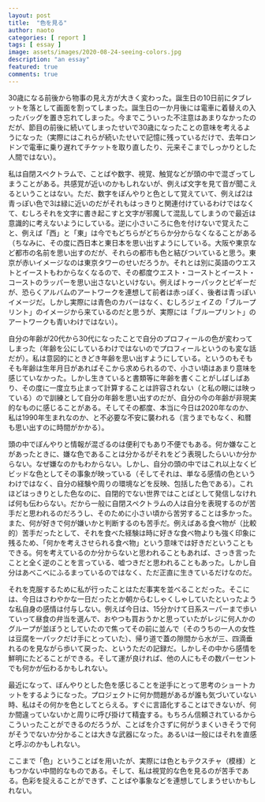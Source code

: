 ```yaml
---
layout: post
title:  "色を見る"
author: naoto
categories: [ report ]
tags: [ essay ]
image: assets/images/2020-08-24-seeing-colors.jpg
description: "an essay"
featured: true
comments: true
---
```


30歳になる前後から物事の見え方が大きく変わった。誕生日の10日前にタブレットを落として画面を割ってしまった。誕生日の一か月後には電車に着替えの入ったバッグを置き忘れてしまった。今までこういった不注意はあまりなかったのだが、節目の前後に続いてしまったせいで30歳になったことの意味を考えるようになった（実際にはこれらが続いたせいで記憶に残っているだけで、去年ロンドンで電車に乗り遅れてチケットを取り直したり、元来そこまでしっかりとした人間ではない）。

私は自閉スペクトラムで、ことばや数字、視覚、触覚などが頭の中で混ざってしまうことがある。共感覚が近いのかもしれないが、例えば文字を見て音が聞こえるということはない。ただ、数字をぼんやりと色として覚えていて、例えば2は青っぽい色で3は緑に近いのだがそれもはっきりと関連付けているわけではなくて、むしろそれを文字に書き起こすと文字が邪魔して混乱してしまうので最近は意識的に考えないようにしている。逆に小さいころに色を付けないで覚えたこと、例えば「西」と「東」は今でもどちらがどちらか分からなくなることがある（ちなみに、その度に西日本と東日本を思い出すようにしている。大阪や東京など都市の名前を思い出すのだが、それらの都市も色と結びついていると思う。東京が赤いイメージなのは東京タワーのせいだろうか。それとは別に英語のウエストとイーストもわからなくなるので、その都度ウエスト・コーストとイースト・コーストのラッパーを思い出さないといけない。例えばトゥーパックとピギーだが、恐らくアルバムのアートワークを連想して前者は赤っぽく、後者は青っぽいイメージだ。しかし実際には青色のカバーはなく、むしろジェイＺの「ブループリント」のイメージから来ているのだと思うが、実際には「ブループリント」のアートワークも青いわけではない）。

自分の年齢が20代から30代になったことで自分のプロフィールの色が変わってしまった（年齢を公にしているわけではないのでプロフィールというのも変な話だが）。私は意図的にときどき年齢を思い出すようにしている。というのもそもそも年齢は生年月日があればそこから求められるので、小さい頃はあまり意味を感じていなかった。しかし生きていると書類等に年齢を書くことがしばしばあり、その度に一度立ち止まって計算することは許容されない（と私の眼には映っている）ので訓練として自分の年齢を思い出すのだが、自分の今の年齢が非現実的なものに感じることがある。そしてその都度、本当に今日は2020年なのか、私は1990年生まれなのか、と不必要な不安に襲われる（言うまでもなく、和暦も思い出すのに時間がかかる）。

頭の中でぼんやりと情報が混ざるのは便利でもあり不便でもある。何か嫌なことがあったときに、嫌な色であることは分かるがそれをどう表現したらいいか分からない。なぜ嫌なのかもわからない。しかし、自分の頭の中ではこれ以上なくビビッドな色としてその事象が映っている（そしてそれは、単なる感情の色というわけではなく、自分の経験や周りの環境などを反映、包括した色である）。これほどはっきりとした色なのに、自閉的でない世界ではことばとして発信しなければ何も伝わらない。だから一般に自閉スペクトラムの人は自分を表現するのが苦手だと思われるのだろうし、そのために小さい頃から苦労することは多かった。また、何が好きで何が嫌いかと判断するのも苦手だ。例えばある食べ物が（比較的）苦手だったとして、それを食べた経験は時に好きな食べ物よりも強く印象に残るため、「何かを考えさせられる食べ物」という意味では好きだということもできる。何を考えているのか分からないと思われることもあれば、さっき言ったことと全く逆のことを言っている、嘘つきだと思われることもあった。しかし自分はあべこべにふるまっているのではなく、ただ正直に生きているだけなのだ。

それを克服するために私が行ったことはただ事実を並べることだった。そこには、今日はさわやかな一日だったとか朝からむしゃくしゃしていたといったような私自身の感情は付与しない。例えば今日は、15分かけて日系スーパーまで歩いていって昼食の弁当を選んで、おやつも買おうかと思っていたがレジに何人かのグループが並ぼうとしていたので焦ってその前に並んで（そのうちの一人の女性は豆腐を一パックだけ手にとっていた）、帰り道で蓋の隙間から水が三、四滴垂れるのを見ながら歩いて戻った、というただの記録だ。しかしその中から感情を鮮明にたどることができる。そして運が良ければ、他の人にもその数パーセントでも何かが伝わるかもしれない。

最近になって、ぼんやりとした色を感じることを逆手にとって思考のショートカットをするようになった。プロジェクトに何か問題があるが誰も気づいていない時、私はその何かを色としてとらえる。すぐに言語化することはできないが、何か間違っていないかと周りに呼び掛けて精査する。もちろん信頼されているからこういったことができるのだろうが、ことばを介さずに何がうまくいきそうで何がそうでないか分かることは大きな武器になった。あるいは一般にはそれを直感と呼ぶのかもしれない。

ここまで「色」ということばを用いたが、実際には色ともテクスチャ（模様）ともつかない中間的なものである。そして、私は視覚的な色を見るのが苦手である。色彩を捉えることができず、ことばや事象などを連想してしまうせいかもしれない。
